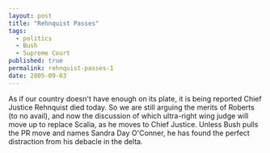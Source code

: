 ```yaml
---
layout: post
title: "Rehnquist Passes"
tags:
  - politics
  - Bush
  - Supreme Court
published: true
permalink: rehnquist-passes-1
date: 2005-09-03
---
```


As if our country doesn't have enough on its plate, it is being reported Chief Justice Rehnquist died today.  So we are still arguing the merits of Roberts (to no avail), and now the discussion of which ultra-right wing judge will move up to replace Scalia, as he moves to Chief Justice.  Unless Bush pulls the PR move and names Sandra Day O'Conner, he has found the perfect distraction from his debacle in the delta.
